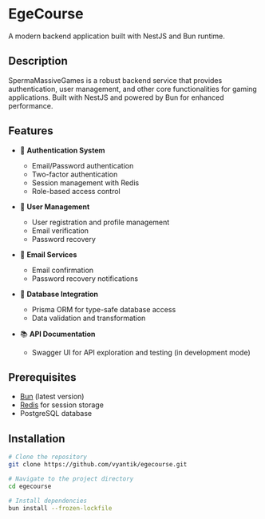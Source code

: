 # EgeCourse

A modern backend application built with NestJS and Bun runtime.

## Description

SpermaMassiveGames is a robust backend service that provides authentication, user management, and other core functionalities for gaming applications. Built with NestJS and powered by Bun for enhanced performance.

## Features

- 🔐 **Authentication System**

    - Email/Password authentication
    - Two-factor authentication
    - Session management with Redis
    - Role-based access control

- 👤 **User Management**

    - User registration and profile management
    - Email verification
    - Password recovery

- 📧 **Email Services**

    - Email confirmation
    - Password recovery notifications

- 🔄 **Database Integration**

    - Prisma ORM for type-safe database access
    - Data validation and transformation

- 📚 **API Documentation**
    - Swagger UI for API exploration and testing (in development mode)

## Prerequisites

- [Bun](https://bun.sh/) (latest version)
- [Redis](https://redis.io/) for session storage
- PostgreSQL database

## Installation

```bash
# Clone the repository
git clone https://github.com/vyantik/egecourse.git

# Navigate to the project directory
cd egecourse

# Install dependencies
bun install --frozen-lockfile
```
